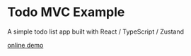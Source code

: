 # Todo MVC Example

A simple todo list app built with React / TypeScript / Zustand

[online demo](https://newraina.github.io/todo-mvc-example)
